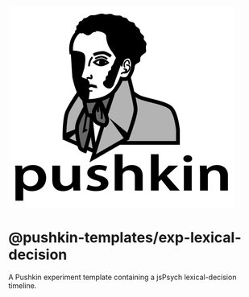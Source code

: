 <img src="https://raw.githubusercontent.com/pushkin-consortium/pushkin/main/docs/assets/pushkin_bw_w_text.png" height="400" width="450" alt="pushkin logo">

# @pushkin-templates/exp-lexical-decision

A Pushkin experiment template containing a jsPsych lexical-decision timeline.

